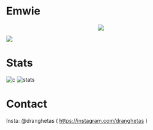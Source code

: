 # Emwie
<p align="center">
  <a href="https://github.com/emwie">
    <img src="https://discord.c99.nl/widget/theme-4/812224155608547348.png"/>
     </a>
</p>
<img src="https://komarev.com/ghpvc/?username=emwie&color=blue"/>

# Stats
![c](https://github-readme-stats.vercel.app/api/top-langs/?username=emwie&layout=compact&theme=dark) 
![stats](https://github-readme-stats.vercel.app/api?username=emwie&show_icons=true&theme=dark)

# Contact
Insta: @dranghetas ( https://instagram.com/dranghetas ) </br>
